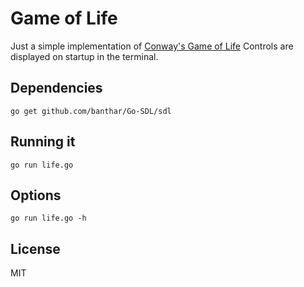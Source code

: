 # Game of Life

Just a simple implementation of [Conway's Game of Life](https://en.wikipedia.org/wiki/Conway's_Game_of_Life)
Controls are displayed on startup in the terminal.

## Dependencies

    go get github.com/banthar/Go-SDL/sdl

## Running it

    go run life.go

## Options

    go run life.go -h

## License

MIT
